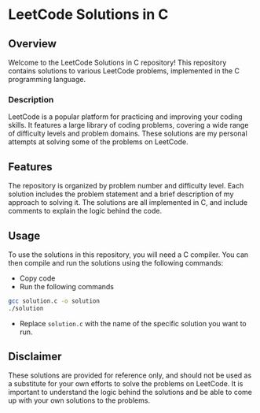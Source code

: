 # LeetCode Solutions in C

## Overview

Welcome to the LeetCode Solutions in C repository! This repository contains solutions to various LeetCode problems, implemented in the C programming language.

### Description

LeetCode is a popular platform for practicing and improving your coding skills. It features a large library of coding problems, covering a wide range of difficulty levels and problem domains. These solutions are my personal attempts at solving some of the problems on LeetCode.

## Features

The repository is organized by problem number and difficulty level. Each solution includes the problem statement and a brief description of my approach to solving it. The solutions are all implemented in C, and include comments to explain the logic behind the code.

## Usage

To use the solutions in this repository, you will need a C compiler. You can then compile and run the solutions using the following commands:

- Copy code
- Run the following commands
```bash
gcc solution.c -o solution
./solution
```
- Replace `solution.c` with the name of the specific solution you want to run.

## Disclaimer

These solutions are provided for reference only, and should not be used as a substitute for your own efforts to solve the problems on LeetCode. It is important to understand the logic behind the solutions and be able to come up with your own solutions to the problems.
